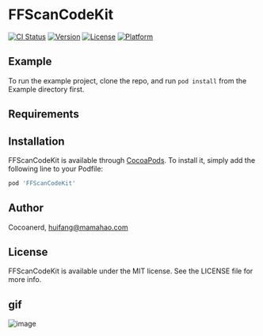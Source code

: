 # FFScanCodeKit

[![CI Status](https://img.shields.io/travis/Cocoanerd/FFScanCodeKit.svg?style=flat)](https://travis-ci.org/Cocoanerd/FFScanCodeKit)
[![Version](https://img.shields.io/cocoapods/v/FFScanCodeKit.svg?style=flat)](https://cocoapods.org/pods/FFScanCodeKit)
[![License](https://img.shields.io/cocoapods/l/FFScanCodeKit.svg?style=flat)](https://cocoapods.org/pods/FFScanCodeKit)
[![Platform](https://img.shields.io/cocoapods/p/FFScanCodeKit.svg?style=flat)](https://cocoapods.org/pods/FFScanCodeKit)

## Example

To run the example project, clone the repo, and run `pod install` from the Example directory first.

## Requirements

## Installation

FFScanCodeKit is available through [CocoaPods](https://cocoapods.org). To install
it, simply add the following line to your Podfile:

```ruby
pod 'FFScanCodeKit'
```

## Author

Cocoanerd, huifang@mamahao.com

## License

FFScanCodeKit is available under the MIT license. See the LICENSE file for more info.

## gif
![image](https://github.com/cocoanerd/FFScanCodeKit/blob/master/gif/scanCode.gif)
